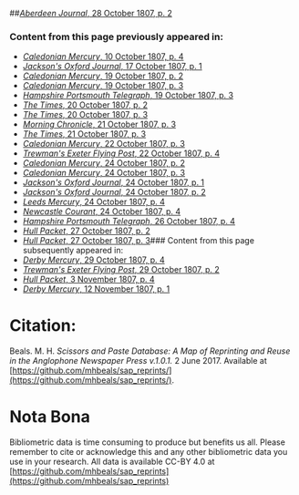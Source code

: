 ##[*Aberdeen Journal*, 28 October 1807, p. 2](https://mhbeals.github.io/sap_html/Aberdeen-Journal/Aberdeen-Journal-28-October-1807-p-2)

### Content from this page previously appeared in:
+ [*Caledonian Mercury*, 10 October 1807, p. 4](https://mhbeals.github.io/sap_html/Caledonian-Mercury/Caledonian-Mercury-10-October-1807-p-4)
+ [*Jackson's Oxford Journal*, 17 October 1807, p. 1](https://mhbeals.github.io/sap_html/Jackson's-Oxford-Journal/Jackson's-Oxford-Journal-17-October-1807-p-1)
+ [*Caledonian Mercury*, 19 October 1807, p. 2](https://mhbeals.github.io/sap_html/Caledonian-Mercury/Caledonian-Mercury-19-October-1807-p-2)
+ [*Caledonian Mercury*, 19 October 1807, p. 3](https://mhbeals.github.io/sap_html/Caledonian-Mercury/Caledonian-Mercury-19-October-1807-p-3)
+ [*Hampshire Portsmouth Telegraph*, 19 October 1807, p. 3](https://mhbeals.github.io/sap_html/Hampshire-Portsmouth-Telegraph/Hampshire-Portsmouth-Telegraph-19-October-1807-p-3)
+ [*The Times*, 20 October 1807, p. 2](https://mhbeals.github.io/sap_html/The-Times/The-Times-20-October-1807-p-2)
+ [*The Times*, 20 October 1807, p. 3](https://mhbeals.github.io/sap_html/The-Times/The-Times-20-October-1807-p-3)
+ [*Morning Chronicle*, 21 October 1807, p. 3](https://mhbeals.github.io/sap_html/Morning-Chronicle/Morning-Chronicle-21-October-1807-p-3)
+ [*The Times*, 21 October 1807, p. 3](https://mhbeals.github.io/sap_html/The-Times/The-Times-21-October-1807-p-3)
+ [*Caledonian Mercury*, 22 October 1807, p. 3](https://mhbeals.github.io/sap_html/Caledonian-Mercury/Caledonian-Mercury-22-October-1807-p-3)
+ [*Trewman's Exeter Flying Post*, 22 October 1807, p. 4](https://mhbeals.github.io/sap_html/Trewman's-Exeter-Flying-Post/Trewman's-Exeter-Flying-Post-22-October-1807-p-4)
+ [*Caledonian Mercury*, 24 October 1807, p. 2](https://mhbeals.github.io/sap_html/Caledonian-Mercury/Caledonian-Mercury-24-October-1807-p-2)
+ [*Caledonian Mercury*, 24 October 1807, p. 3](https://mhbeals.github.io/sap_html/Caledonian-Mercury/Caledonian-Mercury-24-October-1807-p-3)
+ [*Jackson's Oxford Journal*, 24 October 1807, p. 1](https://mhbeals.github.io/sap_html/Jackson's-Oxford-Journal/Jackson's-Oxford-Journal-24-October-1807-p-1)
+ [*Jackson's Oxford Journal*, 24 October 1807, p. 2](https://mhbeals.github.io/sap_html/Jackson's-Oxford-Journal/Jackson's-Oxford-Journal-24-October-1807-p-2)
+ [*Leeds Mercury*, 24 October 1807, p. 4](https://mhbeals.github.io/sap_html/Leeds-Mercury/Leeds-Mercury-24-October-1807-p-4)
+ [*Newcastle Courant*, 24 October 1807, p. 4](https://mhbeals.github.io/sap_html/Newcastle-Courant/Newcastle-Courant-24-October-1807-p-4)
+ [*Hampshire Portsmouth Telegraph*, 26 October 1807, p. 4](https://mhbeals.github.io/sap_html/Hampshire-Portsmouth-Telegraph/Hampshire-Portsmouth-Telegraph-26-October-1807-p-4)
+ [*Hull Packet*, 27 October 1807, p. 2](https://mhbeals.github.io/sap_html/Hull-Packet/Hull-Packet-27-October-1807-p-2)
+ [*Hull Packet*, 27 October 1807, p. 3](https://mhbeals.github.io/sap_html/Hull-Packet/Hull-Packet-27-October-1807-p-3)### Content from this page subsequently appeared in:
+ [*Derby Mercury*, 29 October 1807, p. 4](https://mhbeals.github.io/sap_html/Derby-Mercury/Derby-Mercury-29-October-1807-p-4)
+ [*Trewman's Exeter Flying Post*, 29 October 1807, p. 2](https://mhbeals.github.io/sap_html/Trewman's-Exeter-Flying-Post/Trewman's-Exeter-Flying-Post-29-October-1807-p-2)
+ [*Hull Packet*, 3 November 1807, p. 4](https://mhbeals.github.io/sap_html/Hull-Packet/Hull-Packet-3-November-1807-p-4)
+ [*Derby Mercury*, 12 November 1807, p. 1](https://mhbeals.github.io/sap_html/Derby-Mercury/Derby-Mercury-12-November-1807-p-1)
                    
# Citation: 

Beals. M. H. *Scissors and Paste Database: A Map of Reprinting and Reuse in the Anglophone Newspaper Press v.1.0.1.* 2 June 2017. Available at [https://github.com/mhbeals/sap_reprints/](https://github.com/mhbeals/sap_reprints/). 
                    
# Nota Bona

Bibliometric data is time consuming to produce but benefits us all. Please remember to cite or acknowledge this and any other bibliometric data you use in your research. All data is available CC-BY 4.0 at [https://github.com/mhbeals/sap_reprints](https://github.com/mhbeals/sap_reprints)